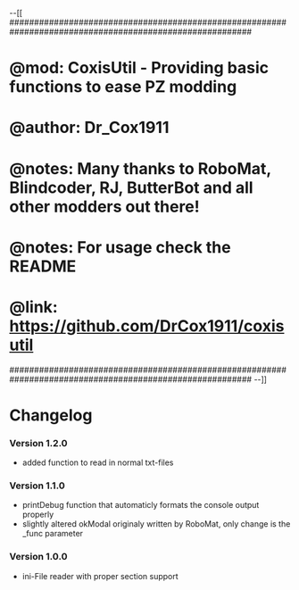 --[[
#########################################################################################################
#	@mod:		CoxisUtil - Providing basic functions to ease PZ modding                                      #
#	@author: 	Dr_Cox1911					                                                                        #
#	@notes:		Many thanks to RoboMat, Blindcoder, RJ, ButterBot and all other modders out there!					#
#	@notes:		For usage check the README                                                    		        	#
#	@link: 		https://github.com/DrCox1911/coxisutil                                                      #
#########################################################################################################
--]]

# Changelog

### Version 1.2.0
  - added function to read in normal txt-files

### Version 1.1.0
  - printDebug function that automaticly formats the console output properly
  - slightly altered okModal originaly written by RoboMat, only change is the _func parameter

### Version 1.0.0
  - ini-File reader with proper section support
